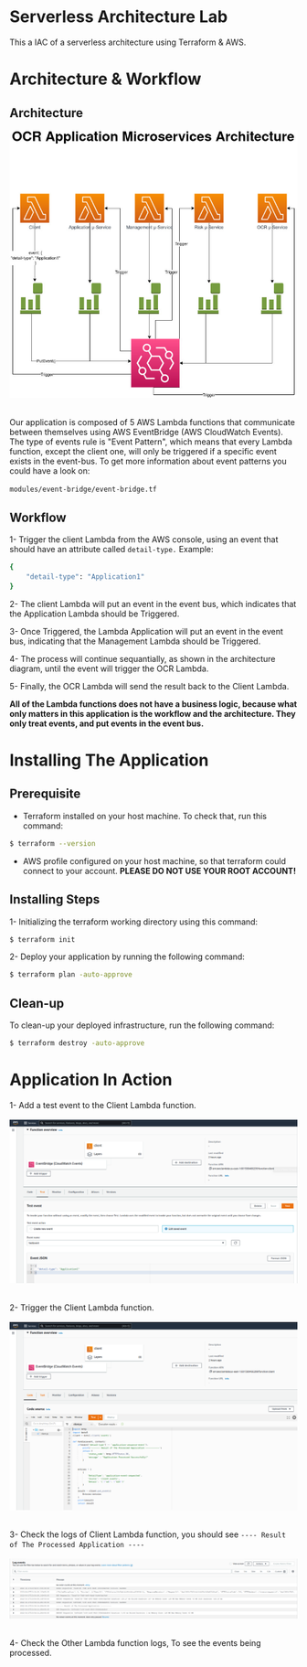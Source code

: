 # Serverless Architecture Lab

This a IAC of a serverless architecture using Terraform & AWS.

# Architecture & Workflow
## Architecture
<img src="./readme_assets/serverless-microservices.jpg" style="display: block; margin-left: auto; margin-right: auto;">
<br><br>
Our application is composed of 5 AWS Lambda functions that communicate between themselves using AWS EventBridge (AWS CloudWatch Events). The type of events rule is "Event Pattern", which means that every Lambda function, except the client one, will only be triggered if a specific event exists in the event-bus. To get more information about event patterns you could have a look on:

```modules/event-bridge/event-bridge.tf```

## Workflow
1- Trigger the client Lambda from the AWS console, using an event that should have an attribute called `detail-type.` Example:
```bash
{
    "detail-type": "Application1"
}
```
2- The client Lambda will put an event in the event bus, which indicates that the Application Lambda should be Triggered.

3- Once Triggered, the Lambda Application will put an event in the event bus, indicating that the Management Lambda should be Triggered.

4- The process will continue sequantially, as shown in the architecture diagram, until the event will trigger the OCR Lambda.

5- Finally, the OCR Lambda will send the result back to the Client Lambda.

**All of the Lambda functions does not have a business logic, because what only matters in this application is the workflow and the architecture. They only treat events, and put events in the event bus.**
# Installing The Application
## Prerequisite
- Terraform installed on your host machine. To check that, run this command:
```bash
$ terraform --version
```
- AWS profile configured on your host machine, so that terraform could connect to your account. 
**PLEASE DO NOT USE YOUR ROOT ACCOUNT!**

## Installing Steps
1- Initializing the terraform working directory using this command:
```bash
$ terraform init
```
2- Deploy your application by running the following command:
```bash
$ terraform plan -auto-approve
```
## Clean-up
To clean-up your deployed infrastructure, run the following command:
```bash
$ terraform destroy -auto-approve
```

# Application In Action
1- Add a test event to the Client Lambda function.<br><br>
<img src="./readme_assets/client_test_event.png" style="display: block; margin-left: auto; margin-right: auto;">
<br><br>
2- Trigger the Client Lambda function.<br><br>
<img src="./readme_assets/client_test.png" style="display: block; margin-left: auto; margin-right: auto;">
<br><br>
3- Check the logs of Client Lambda function, you should see ```---- Result of The Processed Application ----```<br><br>
<img src="./readme_assets/client_logs.png" style="display: block; margin-left: auto; margin-right: auto;">
<br><br>
4- Check the Other Lambda function logs, To see the events being processed.